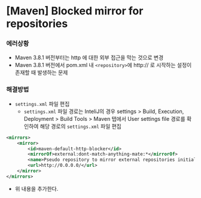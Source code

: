 # [Maven] Blocked mirror for repositories
### 에러상황
* Maven 3.8.1 버전부터는 http 에 대한 외부 접근을 막는 것으로 변경
* Maven 3.8.1 버전에서 pom.xml 내 `<repository>`에 http:// 로 시작하는 설정이 존재할 때 발생하는 문제

### 해결방법
* `settings.xml` 파일 편집
  * `settings.xml` 파일 경로는 InteliJ의 경우 settings > Build, Execution, Deployment > Build Tools > Maven 탭에서 User settings file 경로를 확인하여 해당 경로의 `settings.xml` 파일 편집

```xml
<mirrors>
    <mirror>
        <id>maven-default-http-blocker</id>
        <mirrorOf>external:dont-match-anything-mate:*</mirrorOf>
        <name>Pseudo repository to mirror external repositories initially using HTTP.</name>
        <url>http://0.0.0.0/</url>
    </mirror>
</mirrors>
```
* 위 내용을 추가한다.
